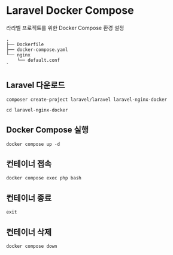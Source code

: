 # Laravel Docker Compose

라라벨 프로젝트를 위한 Docker Compose 환경 설정

```
.
├── Dockerfile
├── docker-compose.yaml
└── nginx
    └── default.conf
`
```

## Laravel 다운로드

```
composer create-project laravel/laravel laravel-nginx-docker

cd laravel-nginx-docker
```

## Docker Compose 실행

```
docker compose up -d
```

## 컨테이너 접속

```
docker compose exec php bash
```


## 컨테이너 종료

```
exit
```

## 컨테이너 삭제

```
docker compose down
```
